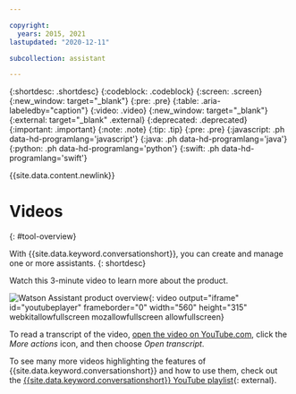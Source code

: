 ```yaml
---

copyright:
  years: 2015, 2021
lastupdated: "2020-12-11"

subcollection: assistant

---
```


{:shortdesc: .shortdesc}
{:codeblock: .codeblock}
{:screen: .screen}
{:new_window: target="_blank"}
{:pre: .pre}
{:table: .aria-labeledby="caption"}
{:video: .video}
{:new_window: target="_blank"}
{:external: target="_blank" .external}
{:deprecated: .deprecated}
{:important: .important}
{:note: .note}
{:tip: .tip}
{:pre: .pre}
{:javascript: .ph data-hd-programlang='javascript'}
{:java: .ph data-hd-programlang='java'}
{:python: .ph data-hd-programlang='python'}
{:swift: .ph data-hd-programlang='swift'}

{{site.data.content.newlink}}

# Videos
{: #tool-overview}

With {{site.data.keyword.conversationshort}}, you can create and manage one or more assistants.
{: shortdesc}

Watch this 3-minute video to learn more about the product.

![Watson Assistant product overview](https://www.youtube.com/embed/97IamYD_Cp0){: video output="iframe" id="youtubeplayer" frameborder="0" width="560" height="315" webkitallowfullscreen mozallowfullscreen allowfullscreen}

To read a transcript of the video, [open the video on YouTube.com](https://www.youtube.com/watch?v=97IamYD_Cp0&feature=emb_imp_woyt), click the *More actions* icon, and then choose *Open transcript*.

To see many more videos highlighting the features of {{site.data.keyword.conversationshort}} and how to use them, check out the [{{site.data.keyword.conversationshort}} YouTube playlist](https://www.youtube.com/playlist?list=PLZDyxLlNKRY8zx37vPh6s_pCtOXIp_5yL){: external}.
